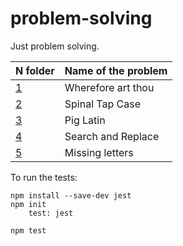 # problem-solving
Just problem solving.

| N folder | Name of the problem | 
|--|--|
| [1](https://github.com/pybalt/problem-solving/tree/main/1) | Wherefore art thou  |
| [2](https://github.com/pybalt/problem-solving/tree/main/2) | Spinal Tap Case  |
| [3](https://github.com/pybalt/problem-solving/tree/main/3) | Pig Latin |
| [4](https://github.com/pybalt/problem-solving/tree/main/4) | Search and Replace |
| [5](https://github.com/pybalt/problem-solving/tree/main/5) | Missing letters |

To run the tests:

```
npm install --save-dev jest
npm init
    test: jest

npm test
```